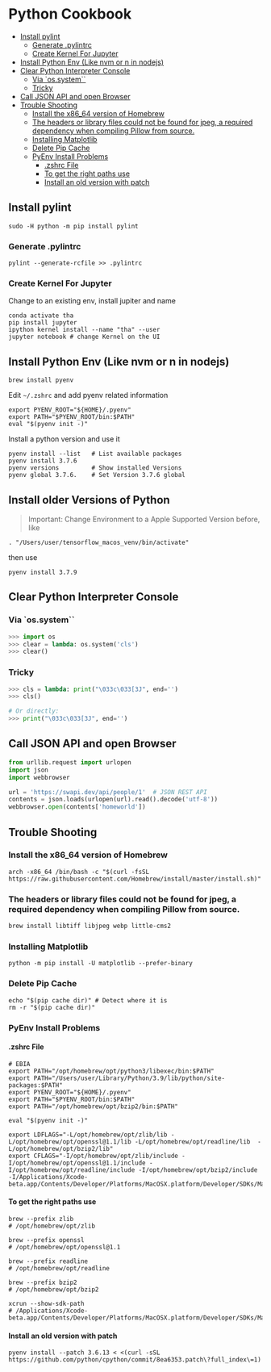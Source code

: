# Python Cookbook

<!-- @import "[TOC]" {cmd="toc" depthFrom=2 depthTo=6 orderedList=false} -->

<!-- code_chunk_output -->

- [Install pylint](#install-pylint)
  - [Generate .pylintrc](#generate-pylintrc)
  - [Create Kernel For Jupyter](#create-kernel-for-jupyter)
- [Install Python Env (Like nvm or n in nodejs)](#install-python-env-like-nvm-or-n-in-nodejs)
- [Clear Python Interpreter Console](#clear-python-interpreter-console)
  - [Via `os.system``](#via-ossystem)
  - [Tricky](#tricky)
- [Call JSON API and open Browser](#call-json-api-and-open-browser)
- [Trouble Shooting](#trouble-shooting)
  - [Install the x86_64 version of Homebrew](#install-the-x86_64-version-of-homebrew)
  - [The headers or library files could not be found for jpeg, a required dependency when compiling Pillow from source.](#the-headers-or-library-files-could-not-be-found-for-jpeg-a-required-dependency-when-compiling-pillow-from-source)
  - [Installing Matplotlib](#installing-matplotlib)
  - [Delete Pip Cache](#delete-pip-cache)
  - [PyEnv Install Problems](#pyenv-install-problems)
    - [.zshrc File](#zshrc-file)
    - [To get the right paths use](#to-get-the-right-paths-use)
    - [Install an old version with patch](#install-an-old-version-with-patch)

<!-- /code_chunk_output -->

## Install pylint

    sudo -H python -m pip install pylint

### Generate .pylintrc

    pylint --generate-rcfile >> .pylintrc

### Create Kernel For Jupyter

Change to an existing env, install jupiter and name

    conda activate tha
    pip install jupyter
    ipython kernel install --name "tha" --user
    jupyter notebook # change Kernel on the UI

## Install Python Env (Like nvm or n in nodejs)

    brew install pyenv

Edit `~/.zshrc` and add pyenv related information

    export PYENV_ROOT="${HOME}/.pyenv"
    export PATH="$PYENV_ROOT/bin:$PATH"
    eval "$(pyenv init -)"

Install a python version and use it

    pyenv install --list   # List available packages
    pyenv install 3.7.6
    pyenv versions         # Show installed Versions
    pyenv global 3.7.6.    # Set Version 3.7.6 global
    
## Install older Versions of Python

> Important: Change Environment to a Apple Supported Version before, like

    . "/Users/user/tensorflow_macos_venv/bin/activate"

then use 

    pyenv install 3.7.9

## Clear Python Interpreter Console

### Via `os.system``

```python
>>> import os
>>> clear = lambda: os.system('cls')
>>> clear()
```

### Tricky

```python
>>> cls = lambda: print("\033c\033[3J", end='')
>>> cls()
```

```python
# Or directly:
>>> print("\033c\033[3J", end='')
```

## Call JSON API and open Browser

```Python
from urllib.request import urlopen
import json
import webbrowser

url = 'https://swapi.dev/api/people/1'  # JSON REST API
contents = json.loads(urlopen(url).read().decode('utf-8'))
webbrowser.open(contents['homeworld'])
```

## Trouble Shooting

### Install the x86_64 version of Homebrew

    arch -x86_64 /bin/bash -c "$(curl -fsSL https://raw.githubusercontent.com/Homebrew/install/master/install.sh)"

### The headers or library files could not be found for jpeg, a required dependency when compiling Pillow from source.

```bash
brew install libtiff libjpeg webp little-cms2
```

### Installing Matplotlib

    python -m pip install -U matplotlib --prefer-binary

### Delete Pip Cache

    echo "$(pip cache dir)" # Detect where it is
    rm -r "$(pip cache dir)"

### PyEnv Install Problems

#### .zshrc File

```shell
# EBIA
export PATH="/opt/homebrew/opt/python3/libexec/bin:$PATH"
export PATH="/Users/user/Library/Python/3.9/lib/python/site-packages:$PATH"
export PYENV_ROOT="${HOME}/.pyenv"
export PATH="$PYENV_ROOT/bin:$PATH"
export PATH="/opt/homebrew/opt/bzip2/bin:$PATH"

eval "$(pyenv init -)"

export LDFLAGS="-L/opt/homebrew/opt/zlib/lib -L/opt/homebrew/opt/openssl@1.1/lib -L/opt/homebrew/opt/readline/lib  -L/opt/homebrew/opt/bzip2/lib"
export CFLAGS="-I/opt/homebrew/opt/zlib/include -I/opt/homebrew/opt/openssl@1.1/include -I/opt/homebrew/opt/readline/include -I/opt/homebrew/opt/bzip2/include -I/Applications/Xcode-beta.app/Contents/Developer/Platforms/MacOSX.platform/Developer/SDKs/MacOSX.sdk/usr/include"
```

#### To get the right paths use

```shell
brew --prefix zlib
# /opt/homebrew/opt/zlib

brew --prefix openssl
# /opt/homebrew/opt/openssl@1.1

brew --prefix readline
# /opt/homebrew/opt/readline

brew --prefix bzip2
# /opt/homebrew/opt/bzip2

xcrun --show-sdk-path
# /Applications/Xcode-beta.app/Contents/Developer/Platforms/MacOSX.platform/Developer/SDKs/MacOSX.sdk
```

#### Install an old version with patch

```shell
pyenv install --patch 3.6.13 < <(curl -sSL https://github.com/python/cpython/commit/8ea6353.patch\?full_index\=1)
```

